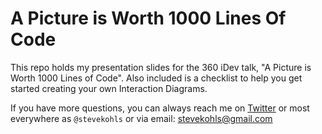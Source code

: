 # A Picture is Worth 1000 Lines Of Code

This repo holds my presentation slides for the 360 iDev talk, "A Picture is Worth 1000 Lines of Code".
Also included is a checklist to help you get started creating your own Interaction Diagrams.

If you have more questions, you can always reach me on [Twitter](https://twitter.com/stevekohls) or most everywhere as `@stevekohls` or via email: stevekohls@gmail.com
